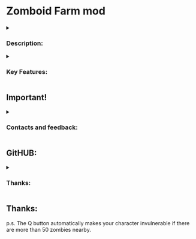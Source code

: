 # Zomboid Farm mod

<details>
<summary>
    
### Description:
</summary>


</details>

<details>
<summary>
    
### Key Features:
</summary>

</details>

## Important!

<details>
<summary>
    
### Contacts and feedback:
</summary>

If you have suggestions, questions or find bugs, please contact me via Steam or leave a comment on the mod page.
</details>

## GitHUB:

<details>
<summary>
    
### Thanks:
</summary>

Thanks to everyone who supported me in creating this mod. Special thanks to the Project Zomboid community for their inspiration and support.
</details>

## Thanks:

p.s. The Q button automatically makes your character invulnerable if there are more than 50 zombies nearby.





    





    

